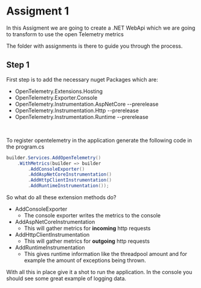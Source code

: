 # Assigment 1

In this Assigment we are going to create a .NET WebApi which we are going to transform to use the open Telemetry metrics

The folder with assignments is there to guide you through the process.

## Step 1
First step is to add the necessary nuget Packages which are:

- OpenTelemetry.Extensions.Hosting 
- OpenTelemetry.Exporter.Console
- OpenTelemetry.Instrumentation.AspNetCore --prerelease
- OpenTelemetry.Instrumentation.Http --prerelease
- OpenTelemetry.Instrumentation.Runtime --prerelease

 
&nbsp;

To register opentelemetry in the application generate the following code in the program.cs

```cs
builder.Services.AddOpenTelemetry()
    .WithMetrics(builder => builder
        .AddConsoleExporter()
        .AddAspNetCoreInstrumentation()
        .AddHttpClientInstrumentation()
        .AddRuntimeInstrumentation());
```
So what do all these extension methods do?

- AddConsoleExporter
  - The console exporter writes the metrics to the console
- AddAspNetCoreInstrumentation
  - This will gather metrics for **incoming** http requests
- AddHttpClientInstrumentation
  - This will gather metrics for **outgoing** http requests
- AddRuntimeInstrumentation
  - This gives runtime information like the threadpool amount and for example the amount of exceptions being thrown.

With all this in place give it a shot to run the application. In the console you should see some great example of logging data.